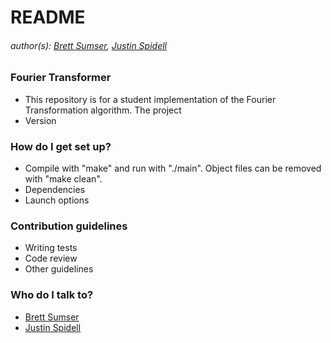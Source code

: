 # README #

###### author(s): [Brett Sumser](https://github.com/bsumser), [Justin Spidell](https://bitbucket.org/jspidell)

### Fourier Transformer ###

* This repository is for a student implementation of the Fourier Transformation algorithm. The project  
* Version

### How do I get set up? ###

* Compile with "make" and run with "./main". Object files can be removed with "make clean".
* Dependencies
* Launch options

### Contribution guidelines ###

* Writing tests
* Code review
* Other guidelines

### Who do I talk to? ###

* [Brett Sumser](https://github.com/bsumser)
* [Justin Spidell](https://bitbucket.org/jspidell)